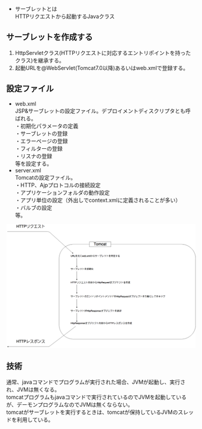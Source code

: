 - サーブレットとは  
HTTPリクエストから起動するJavaクラス  
  
## サーブレットを作成する  
1. HttpServletクラス(HTTPリクエストに対応するエントリポイントを持ったクラス)を継承する。  
2. 起動URLを@WebServlet(Tomcat7.0以降)あるいはweb.xmlで登録する。  
  
## 設定ファイル  
- web.xml  
JSP&サーブレットの設定ファイル。デプロイメントディスクリプタとも呼ばれる。  
・初期化パラメータの定義  
・サーブレットの登録  
・エラーページの登録  
・フィルターの登録  
・リスナの登録  
等を設定する。  
- server.xml  
Tomcatの設定ファイル。  
・HTTP、Ajpプロトコルの接続設定  
・アプリケーションフォルダの動作設定  
・アプリ単位の設定（外出しでcontext.xmlに定義されることが多い）  
・バルブの設定  
等。  

![イメージとコンテナ](/picture/Tomcat_JSP&サーブレット.png "tomcat")

## 技術
通常、javaコマンドでプログラムが実行された場合、JVMが起動し、実行され、JVMは無くなる。  
tomcatプログラムもjavaコマンドで実行されているのでJVMを起動しているが、デーモンプログラムなのでJVMは無くならない。  
tomcatがサーブレットを実行するときは、tomcatが保持しているJVMのスレッドを利用している。  
